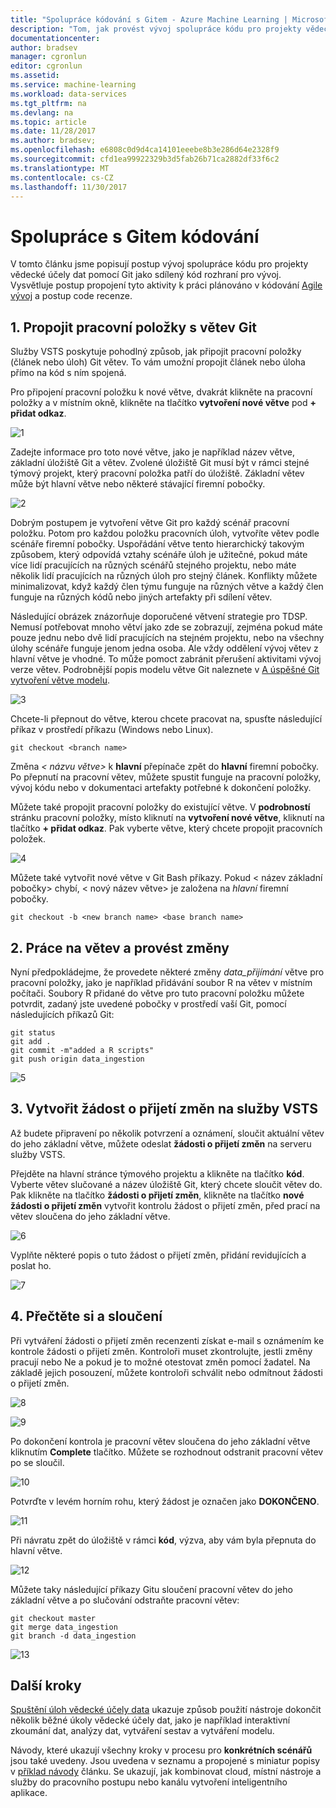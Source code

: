 ```yaml
---
title: "Spolupráce kódování s Gitem - Azure Machine Learning | Microsoft Docs"
description: "Tom, jak provést vývoj spolupráce kódu pro projekty vědecké účely dat pomocí Git agilního plánování."
documentationcenter: 
author: bradsev
manager: cgronlun
editor: cgronlun
ms.assetid: 
ms.service: machine-learning
ms.workload: data-services
ms.tgt_pltfrm: na
ms.devlang: na
ms.topic: article
ms.date: 11/28/2017
ms.author: bradsev;
ms.openlocfilehash: e6808c0d9d4ca14101eeebe8b3e286d64e2328f9
ms.sourcegitcommit: cfd1ea99922329b3d5fab26b71ca2882df33f6c2
ms.translationtype: MT
ms.contentlocale: cs-CZ
ms.lasthandoff: 11/30/2017
---
```

# <a name="collaborative-coding-with-git"></a>Spolupráce s Gitem kódování

V tomto článku jsme popisují postup vývoj spolupráce kódu pro projekty vědecké účely dat pomocí Git jako sdílený kód rozhraní pro vývoj. Vysvětluje postup propojení tyto aktivity k práci plánováno v kódování [Agile vývoj](agile-development.md) a postup code recenze.


## 1. <a name='Linkaworkitemwithagitbranch-1'></a>Propojit pracovní položky s větev Git 

Služby VSTS poskytuje pohodlný způsob, jak připojit pracovní položky (článek nebo úloh) Git větev. To vám umožní propojit článek nebo úloha přímo na kód s ním spojená. 

Pro připojení pracovní položku k nové větve, dvakrát klikněte na pracovní položky a v místním okně, klikněte na tlačítko **vytvoření nové větve** pod **+ přidat odkaz**.  

![1](./media/collaborative-coding-with-git/1-sprint-board-view.png)

Zadejte informace pro toto nové větve, jako je například název větve, základní úložiště Git a větev. Zvolené úložiště Git musí být v rámci stejné týmový projekt, který pracovní položka patří do úložiště. Základní větev může být hlavní větve nebo některé stávající firemní pobočky.

![2](./media/collaborative-coding-with-git/2-create-a-branch.png)

Dobrým postupem je vytvoření větve Git pro každý scénář pracovní položku. Potom pro každou položku pracovních úloh, vytvoříte větev podle scénáře firemní pobočky. Uspořádání větve tento hierarchický takovým způsobem, který odpovídá vztahy scénáře úloh je užitečné, pokud máte více lidí pracujících na různých scénářů stejného projektu, nebo máte několik lidí pracujících na různých úloh pro stejný článek. Konflikty můžete minimalizovat, když každý člen týmu funguje na různých větve a každý člen funguje na různých kódů nebo jiných artefakty při sdílení větev. 

Následující obrázek znázorňuje doporučené větvení strategie pro TDSP. Nemusí potřebovat mnoho větví jako zde se zobrazují, zejména pokud máte pouze jednu nebo dvě lidí pracujících na stejném projektu, nebo na všechny úlohy scénáře funguje jenom jedna osoba. Ale vždy oddělení vývoj větev z hlavní větve je vhodné. To může pomoct zabránit přerušení aktivitami vývoj verze větev. Podrobnější popis modelu větve Git naleznete v [A úspěšné Git vytvoření větve modelu](http://nvie.com/posts/a-successful-git-branching-model/).

![3](./media/collaborative-coding-with-git/3-git-branches.png)

Chcete-li přepnout do větve, kterou chcete pracovat na, spusťte následující příkaz v prostředí příkazu (Windows nebo Linux). 

    git checkout <branch name>

Změna *< názvu větve\>*  k **hlavní** přepínače zpět do **hlavní** firemní pobočky. Po přepnutí na pracovní větev, můžete spustit funguje na pracovní položky, vývoj kódu nebo v dokumentaci artefakty potřebné k dokončení položky. 

Můžete také propojit pracovní položky do existující větve. V **podrobností** stránku pracovní položky, místo kliknutí na **vytvoření nové větve**, kliknutí na tlačítko **+ přidat odkaz**. Pak vyberte větve, který chcete propojit pracovních položek. 

![4](./media/collaborative-coding-with-git/4-link-to-an-existing-branch.png)

Můžete také vytvořit nové větve v Git Bash příkazy. Pokud < název základní pobočky\> chybí, < nový název větve\> je založena na _hlavní_ firemní pobočky. 
    
    git checkout -b <new branch name> <base branch name>


## 2. <a name='WorkonaBranchandCommittheChanges-2'></a>Práce na větev a provést změny 

Nyní předpokládejme, že provedete některé změny *data\_přijímání* větve pro pracovní položky, jako je například přidávání soubor R na větev v místním počítači. Soubory R přidané do větve pro tuto pracovní položku můžete potvrdit, zadaný jste uvedené pobočky v prostředí vaší Git, pomocí následujících příkazů Git:

    git status
    git add .
    git commit -m"added a R scripts"
    git push origin data_ingestion

![5](./media/collaborative-coding-with-git/5-sprint-push-to-branch.png)

## 3. <a name='CreateapullrequestonVSTS-3'></a>Vytvořit žádost o přijetí změn na služby VSTS 

Až budete připravení po několik potvrzení a oznámení, sloučit aktuální větev do jeho základní větve, můžete odeslat **žádosti o přijetí změn** na serveru služby VSTS. 

Přejděte na hlavní stránce týmového projektu a klikněte na tlačítko **kód**. Vyberte větev slučované a název úložiště Git, který chcete sloučit větev do. Pak klikněte na tlačítko **žádosti o přijetí změn**, klikněte na tlačítko **nové žádosti o přijetí změn** vytvořit kontrolu žádost o přijetí změn, před prací na větev sloučena do jeho základní větve.

![6](./media/collaborative-coding-with-git/6-spring-create-pull-request.png)

Vyplňte některé popis o tuto žádost o přijetí změn, přidání revidujících a poslat ho.

![7](./media/collaborative-coding-with-git/7-spring-send-pull-request.png)

## 4. <a name='ReviewandMerge-4'></a>Přečtěte si a sloučení 

Při vytváření žádosti o přijetí změn recenzenti získat e-mail s oznámením ke kontrole žádosti o přijetí změn. Kontroloři muset zkontrolujte, jestli změny pracují nebo Ne a pokud je to možné otestovat změn pomocí žadatel. Na základě jejich posouzení, můžete kontroloři schválit nebo odmítnout žádosti o přijetí změn. 

![8](./media/collaborative-coding-with-git/8-add_comments.png)

![9](./media/collaborative-coding-with-git/9-spring-approve-pullrequest.png)

Po dokončení kontrola je pracovní větev sloučena do jeho základní větve kliknutím **Complete** tlačítko. Můžete se rozhodnout odstranit pracovní větev po se sloučil. 

![10](./media/collaborative-coding-with-git/10-spring-complete-pullrequest.png)

Potvrďte v levém horním rohu, který žádost je označen jako **DOKONČENO**. 

![11](./media/collaborative-coding-with-git/11-spring-merge-pullrequest.png)

Při návratu zpět do úložiště v rámci **kód**, výzva, aby vám byla přepnuta do hlavní větve.

![12](./media/collaborative-coding-with-git/12-spring-branch-deleted.png)

Můžete taky následující příkazy Gitu sloučení pracovní větev do jeho základní větve a po slučování odstraňte pracovní větev:

    git checkout master
    git merge data_ingestion
    git branch -d data_ingestion

![13](./media/collaborative-coding-with-git/13-spring-branch-deleted-commandline.png)


 
## <a name="next-steps"></a>Další kroky

[Spuštění úloh vědecké účely data](execute-data-science-tasks.md) ukazuje způsob použití nástroje dokončit několik běžné úkoly vědecké účely dat, jako je například interaktivní zkoumání dat, analýzy dat, vytváření sestav a vytváření modelu.

Návody, které ukazují všechny kroky v procesu pro **konkrétních scénářů** jsou také uvedeny. Jsou uvedena v seznamu a propojené s miniatur popisy v [příklad návody](walkthroughs.md) článku. Se ukazují, jak kombinovat cloud, místní nástroje a služby do pracovního postupu nebo kanálu vytvoření inteligentního aplikace. 

